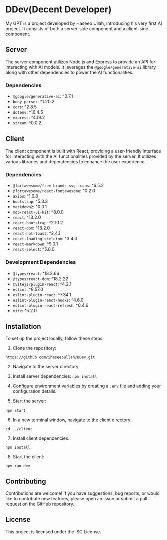 # DDev(Decent Developer)

My GPT is a project developed by Haseeb Ullah, introducing his very first AI project. It consists of both a server-side component and a client-side component.

## Server

The server component utilizes Node.js and Express to provide an API for interacting with AI models. It leverages the `@google/generative-ai` library along with other dependencies to power the AI functionalities.

### Dependencies

- `@google/generative-ai`: ^0.7.1
- `body-parser`: ^1.20.2
- `cors`: ^2.8.5
- `dotenv`: ^16.4.5
- `express`: ^4.19.2
- `stream`: ^0.0.2

## Client

The client component is built with React, providing a user-friendly interface for interacting with the AI functionalities provided by the server. It utilizes various libraries and dependencies to enhance the user experience.

### Dependencies

- `@fortawesome/free-brands-svg-icons`: ^6.5.2
- `@fortawesome/react-fontawesome`: ^0.2.0
- `axios`: ^1.6.8
- `bootstrap`: ^5.3.3
- `markdown2`: ^0.0.1
- `mdb-react-ui-kit`: ^8.0.0
- `react`: ^18.2.0
- `react-bootstrap`: ^2.10.2
- `react-dom`: ^18.2.0
- `react-hot-toast`: ^2.4.1
- `react-loading-skeleton`: ^3.4.0
- `react-markdown`: ^9.0.1
- `react-select`: ^5.8.0

### Development Dependencies

- `@types/react`: ^18.2.66
- `@types/react-dom`: ^18.2.22
- `@vitejs/plugin-react`: ^4.2.1
- `eslint`: ^8.57.0
- `eslint-plugin-react`: ^7.34.1
- `eslint-plugin-react-hooks`: ^4.6.0
- `eslint-plugin-react-refresh`: ^0.4.6
- `vite`: ^5.2.0

## Installation

To set up the project locally, follow these steps:

1. Clone the repository:

`https://github.com/ihaseebullah/DDev.git`

2. Navigate to the server directory:

3. Install server dependencies:
`npm install`

4. Configure environment variables by creating a `.env` file and adding your configuration details.

5. Start the server:

`npm start`

6. In a new terminal window, navigate to the client directory:

`cd ../client`

7. Install client dependencies:

`npm install`

8. Start the client:

`npm run dev`


## Contributing

Contributions are welcome! If you have suggestions, bug reports, or would like to contribute new features, please open an issue or submit a pull request on the GitHub repository.

## License

This project is licensed under the ISC License.


